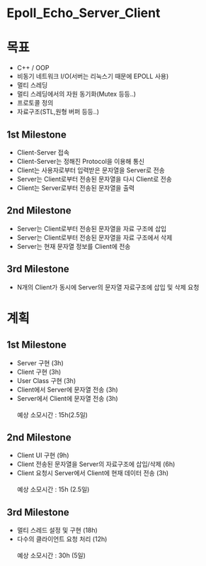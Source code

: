 # Epoll_Echo_Server_Client





# 목표
* C++ / OOP
* 비동기 네트워크 I/O(서버는 리눅스기 때문에 EPOLL 사용)
* 멀티 스레딩
* 멀티 스레딩에서의 자원 동기화(Mutex 등등..)
* 프로토콜 정의
* 자료구조(STL,원형 버퍼 등등..)

## 1st Milestone
* Client-Server 접속
* Client-Server는 정해진 Protocol을 이용해 통신
* Client는 사용자로부터 입력받은 문자열을 Server로 전송
* Server는 Client로부터 전송된 문자열을 다시 Client로 전송
* Client는 Server로부터 전송된 문자열을 출력
##  2nd Milestone
* Server는 Client로부터 전송된 문자열을 자료 구조에 삽입
* Server는 Client로부터 전송된 문자열을 자료 구조에서 삭제
* Server는 현재 문자열 정보를 Client에 전송
## 3rd Milestone
* N개의 Client가 동시에 Server의 문자열 자료구조에 삽입 및 삭제 요청

# 계획

## 1st Milestone
- Server 구현 (3h)
- Client 구현 (3h)
- User Class 구현 (3h)
- Client에서 Server에 문자열 전송 (3h)
- Server에서 Client에 문자열 전송 (3h)
<br><br>예상 소모시간 : 15h(2.5일)
## 2nd Milestone
- Client UI 구현 (9h)
- Client 전송된 문자열을 Server의 자료구조에 삽입/삭제 (6h)
- Client 요청시 Server에서 Client에 현재 데이터 전송 (3h)
<br><br>예상 소모시간 : 15h (2.5일)
## 3rd Milestone
- 멀티 스레드 설정 및 구현 (18h)
- 다수의 클라이언트 요청 처리 (12h)
<br><br>예상 소모시간 : 30h (5일)












